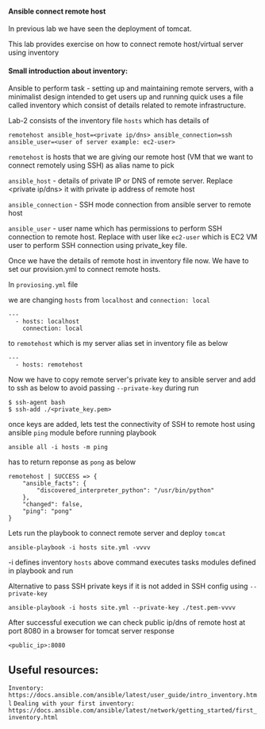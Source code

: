 #### Ansible connect remote host
In previous lab we have seen the deployment of tomcat.

This lab provides exercise on how to connect remote host/virtual server using inventory

#### Small introduction about inventory:

Ansible to perform task - setting up and maintaining remote servers, with a minimalist design
intended to get users up and running quick uses a file called inventory which consist of details 
related to remote infrastructure.

Lab-2 consists of the inventory file `hosts` which has details of 
```
remotehost ansible_host=<private ip/dns> ansible_connection=ssh ansible_user=<user of server example: ec2-user> 

```

`remotehost` is hosts that we are giving our remote host (VM that we want to connect remotely using SSH) as alias name to pick

`ansible_host` - details of private IP or DNS of remote server. Replace <private ip/dns> it with private ip address of remote host

`ansible_connection` - SSH mode connection from ansible server to remote host

`ansible_user` - user name which has permissions to perform SSH connection to remote host. Replace <user of server example: ec2-user> 
				with user like `ec2-user` which is EC2 VM user to perform SSH connection using private_key file.


Once we have the details of remote host in inventory file now. We have to set our provision.yml to connect remote hosts.

In `proviosing.yml` file

we are changing `hosts` from `localhost` and `connection: local`

```
---
  - hosts: localhost
    connection: local
```

to `remotehost` which is my server alias set in inventory file as below

```
---
  - hosts: remotehost
```

Now we have to copy remote server's private key to ansible server and add to ssh as below to avoid passing `--private-key` during run

``` 
$ ssh-agent bash
$ ssh-add ./<private_key.pem>
```

once keys are added, lets test the connectivity of SSH to remote host using ansible `ping` module before running playbook

```
ansible all -i hosts -m ping
```
has to return reponse as `pong` as below

```
remotehost | SUCCESS => {
    "ansible_facts": {
        "discovered_interpreter_python": "/usr/bin/python"
    },
    "changed": false,
    "ping": "pong"
}
```

Lets run the playbook to connect remote server and deploy `tomcat`

```
ansible-playbook -i hosts site.yml -vvvv
```

-i defines inventory `hosts` above command executes tasks modules defined in playbook and run 

Alternative to pass SSH private keys if it is not added in SSH config using `--private-key`

```
ansible-playbook -i hosts site.yml --private-key ./test.pem-vvvv
```

After successful execution we can check public ip/dns of remote host at port 8080 in a browser for tomcat server response

```<public_ip>:8080```

## Useful resources: 
`Inventory: https://docs.ansible.com/ansible/latest/user_guide/intro_inventory.html`
`Dealing with your first inventory: https://docs.ansible.com/ansible/latest/network/getting_started/first_inventory.html`

